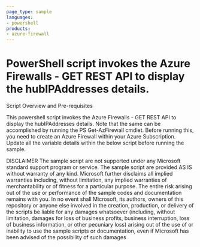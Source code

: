 ```yaml
---
page_type: sample
languages:
- powershell
products:
- azure-firewall
---
```


# PowerShell script invokes the Azure Firewalls - GET REST API  to display the hubIPAddresses details.

 Script Overview and Pre-requisites
 
 This powershell script invokes the Azure Firewalls - GET REST API  to display the hubIPAddresses details.
 Note that the same can be accomplished by running the PS Get-AzFirewall cmdlet.
 Before running this, you need to create an Azure Firewall within your Azure Subscription.
 Update all the variable details within the below script before running the sample.
 
 DISCLAIMER
 The sample script are not supported under any Microsoft standard support program or service. The sample script are provided AS IS without warranty of any kind. Microsoft further disclaims all implied warranties including, without limitation, any implied warranties of merchantability or of fitness for a particular purpose. The entire risk arising out of the use or performance of the sample codes and documentation remains with you. In no event shall Microsoft, its authors, owners of this repository or anyone else involved in the creation, production, or delivery of the scripts be liable for any damages whatsoever (including, without limitation, damages for loss of business profits, business interruption, loss of business information, or other pecuniary loss) arising out of the use of or inability to use the sample scripts or documentation, even if Microsoft has been advised of the possibility of such damages
